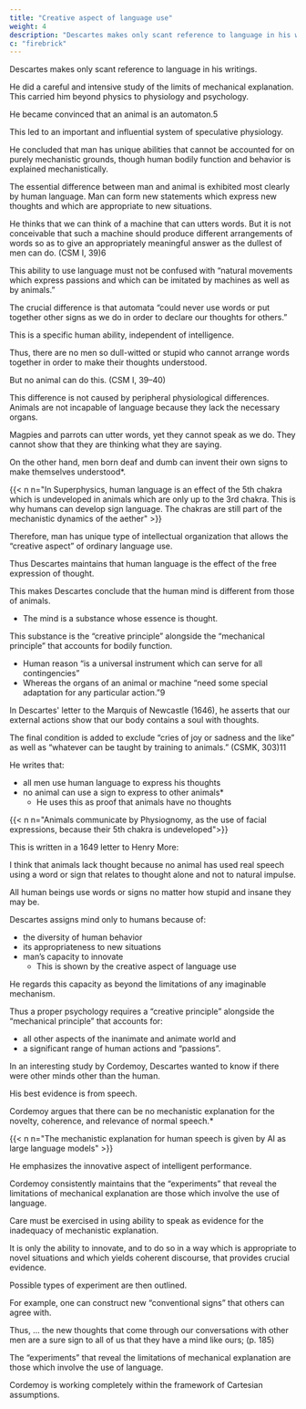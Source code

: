 ```yaml
---
title: "Creative aspect of language use"
weight: 4
description: "Descartes makes only scant reference to language in his writings"
c: "firebrick"
---
```



Descartes makes only scant reference to language in his writings. 

<!-- Yet certain observations about the nature of language play a significant role in the formulation of his general point of view. -->

He did a careful and intensive study of the limits of mechanical explanation. This carried him beyond physics to physiology and psychology.

He became convinced that an animal is an automaton.5

This led to an important and influential system of speculative physiology. 

He concluded that man has unique abilities that cannot be accounted for on purely mechanistic grounds, though human bodily function and behavior is explained mechanistically. 

The essential difference between man and animal is exhibited most clearly by human language. Man can form new statements which express new thoughts and which are appropriate to new situations. 

He thinks that we can think of a machine that can utters words. But it is not conceivable that such a machine should produce different arrangements of words so as to give an appropriately meaningful answer  as the dullest of men can do. (CSM I, 39)6

<!-- , and even words which correspond to bodily actions causing a change in its organs (for instance, if you touch it in one place it asks what you want of it; if you touch it in another place it cries out that you are hurting it, and so on). -->


This ability to use language must not be confused with “natural movements which express passions and which can be imitated by machines as well as by animals.” 

The crucial difference is that automata “could never use words or put together other signs as we do in order to declare our thoughts for others.”

This is a specific human ability, independent of intelligence. 

Thus, there are no men so dull-witted or stupid who cannot arrange words together in order to make their thoughts understood.

But no animal can do this. (CSM I, 39–40)

 <!-- whereas there is no other animal, however perfect and well endowed it may be, that can do the same. -->

This difference is not caused by peripheral physiological differences. Animals are not incapable of language because they lack the necessary organs.

Magpies and parrots can utter words, yet they cannot speak as we do. They cannot show that they are thinking what they are saying.

On the other hand, men born deaf and dumb can invent their own signs to make themselves understood*. 

{{< n n="In Superphysics, human language is an effect of the 5th chakra which is undeveloped in animals which are only up to the 3rd chakra. This is why humans can develop sign language. The chakras are still part of the mechanistic dynamics of the aether" >}}

<!-- In short, then, man has a species-specific capacity, a  which cannot be attributed to peripheral organs or related to general intelligence7 and which manifests itself in what we may refer to as the -->

Therefore, man has unique type of intellectual organization that allows the “creative aspect” of ordinary language use.

 <!-- – its property being both unbounded in scope and stimulus-free.  -->

Thus Descartes maintains that human language is the effect of the free expression of thought.

 <!-- or for appropriate response in any new context and is undetermined by any fixed association of utterances to external stimuli or physiological states (identifiable in any noncircular fashion).8  -->

<!-- Arguing from the presumed impossibility of a mechanistic explanation for the creative aspect of normal use of language, -->

This makes Descartes conclude that the human mind is different from those of animals.
- The mind is a substance whose essence is thought.


<!-- in addition to body it is necessary to attribute mind – a substance whose essence
is thought – to other humans.  -->

<!-- From the arguments that he offers for the association of mind to bodies that “bear a resemblance” to his, it seems clear that the postulated -->

This substance is the “creative principle” alongside the “mechanical principle” that accounts for bodily function. 
- Human reason “is a universal instrument which can serve for all contingencies” 
- Whereas the organs of an animal or machine “need some special adaptation for any particular action.”9

<!-- The crucial role of language in Descartes’s argument is brought out still more clearly in his subsequent correspondence.  -->

In Descartes' letter to the Marquis of Newcastle (1646), he asserts that our external actions show that our body contains a soul with thoughts.

 <!-- – with the exception of spoken words or other signs having reference to particular topics without expressing any passion.”10 -->

The final condition is added to exclude “cries of joy or sadness and the like” as well as “whatever can be taught by training to animals.” (CSMK, 303)11 

He writes that:
- all men use human language to express his thoughts
- no animal can use a sign to express to other animals*
  - He uses this as proof that animals have no thoughts 

{{< n n="Animals communicate by Physiognomy, as the use of facial expressions, because their 5th chakra is undeveloped">}}

 <!-- goes on, then, to repeat the arguments in the Discourse on the Method, emphasizing once again that there is  -->

<!-- no man so imperfect as not to use language for the  and no “animal so perfect as to use a sign to make
other animals understand something which bore no relation to its passions”;  -->

<!-- and, once again, pointing to the very perfection of animal instinct as an indication of lack of thought and as a proof that animals are mere automata. -->

This is written in a 1649 letter to Henry More:

I think that animals lack thought because no animal has used real speech using a word or sign that relates to thought alone and not to natural impulse.

<!-- Within a single species some of them are more perfect than others, as humans are too.

This can be seen in horses and dogs, some of which learn what they are taught much better than others; and all animals easily communicate to us, by voice or bodily movement, their natural impulses of anger, fear, hunger and so on.

Yet in spite of all these facts, it has never been observed that any
 -->
 <!-- Such speech is the only certain sign of thought hidden in a body. -->

All human beings use words or signs no matter how stupid and insane they may be.

<!-- , even though they may have no tongue and organs of voice; but no animals do. Consequently this can be taken as a real specific difference between humans and animals. (CSMK, 366)12,13 -->




Descartes assigns mind only to humans because of:
- the diversity of human behavior
- its appropriateness to new situations
- man’s capacity to innovate
  - This  is shown by the creative aspect of language use

He regards this capacity as beyond the limitations of any imaginable mechanism. 

Thus a proper psychology requires a “creative principle” alongside the “mechanical principle” that accounts for:
- all other aspects of the inanimate and animate world and
- a significant range of human actions and “passions”.

<!-- Descartes’s observations on language in relation to the problem of mechanistic explanation were elaborated in an  
.14 --> 

In an interesting study by Cordemoy, Descartes wanted to know if there were other minds other than the human. 

<!-- His problem in this study is to determine whether it is necessary to assume the existence of other minds.15  -->

<!-- A great deal of the complexity of human behavior is irrelevant to demonstrating that other persons are not mere automata, since it can be explained on hypothetical physiological terms, in terms of reflex and tropism. 

Limitations of such explanations are suggested by the fact that “they confidently approach something that will destroy them, and abandon what could save them” (p. 7). 

This suggests that their actions are governed by a will, like his own. -->

His best evidence is from speech.

<!-- , by the connection I find among the words I constantly hear them utter ... -->

<!-- For although I readily conceive that a mere machine could utter some words, I know at the same time that if there was a particular order among the springs that distribute the wind or open the pipes from which the sounds came then they could never change it; so that as soon as the first sound is heard, those which usually follow it will also necessarily be heard, provided that the machine does not lack wind – whereas the words I hear uttered by bodies constructed like mine almost never follow the same sequence. 

These words are the same as those I would use to explain my thoughts to other subjects capable of conceiving them. 

Finally, the more I attend to the effect produced by my words when I utter them before these bodies, the more it seems they are understood, and the words they utter correspond so perfectly to the sense of my words that there is no reason to doubt that a soul produces in them what my soul produces in me. (pp. 8–10) -->

Cordemoy argues that there can be no mechanistic explanation for the novelty, coherence, and relevance of normal speech.*

{{< n n="The mechanistic explanation for human speech is given by AI as large language models" >}} 

<!-- He emphasizes, however, that care must be exercised in using ability to speak as evidence for the inadequacy of mechanistic explanation. 

The fact that articulate sounds are produced or that utterances can be imitated in itself proves nothing, as this can be explained in mechanical terms. 

Nor is it of any relevance that “natural signs” may be produced that express internal states or that specific signs may be produced that are contingent on the presence of external stimuli. It is only the
ability to innovate, and to do so in a way which is appropriate to novel situations
and which yields coherent discourse, that provides crucial evidence. “To speak
is not to repeat the same words that one has heard, but... to utter different words
in response to those” (p. 19). 

To show that other persons are not automata, one must provide evidence that their speech manifests this creative aspect, that it is appropriate to whatever may be said by the “experimenter”; “... if I find, by all the observations I can make, that they use language [La Parole] as I do, then I will have an infallible reason to believe that they have a soul as I do” (p. 21).
Possible types of experiment are then outlined. 

For example, one can construct new “conventional signs” [signes d’institution]:
I see that I can agree with others that what ordinarily signifies one thing will signify
another, and that this has the result that only those with whom I make this agreement
seem to understand what I am thinking. (pp. 22–23)

Similarly, evidence is provided when I see that these bodies produce signs that bear no relation to their present state or to
their preservation; when I see that these signs match those which I would produce to
express my thoughts; when I see that they give me ideas which I did not have previously
and which refer to things that I already had in mind; and finally when I see a close
correlation between their signs and mine; (pp. 28–29)
or by behavior that indicates “that they intended to deceive me” (pp. 30–31).
Under such circumstances, when many experiments of this sort have succeeded,
“it will not be reasonable for me to believe that they are not like me” (p. 29) -->


He emphasizes the innovative aspect of intelligent performance. 

<!-- 
Thus, ... the new thoughts that come through our conversations with other men are a sure sign to all of us that they have a mind like ours; (p. 185)
... our whole reason for believing that there are minds united with the bodies of men who speak to us is that they often give us new thoughts that we did not have, or they oblige us to change the thoughts that we did have... (p. 187) -->

Cordemoy consistently maintains that the “experiments” that reveal the limitations of mechanical explanation are those which involve the use of language.

<!-- – in particular, what we have called its creative aspect. -->

<!-- In this, as in his discussion of the acoustic and articulatory basis for language use and the methods of conditioning, association, and reinforcement that may facilitate however, that -->

Care must be exercised in using ability to speak as evidence for the inadequacy of mechanistic explanation.

<!-- he fact that articulate sounds are produced or that utterances can be imitated in itself proves nothing, as this can be explained in mechanical terms. Nor is it of any relevance that “natural signs” may be produced that express internal states or that specific signs may be produced that are contingent on the presence of external stimuli.  -->

It is only the ability to innovate, and to do so in a way which is appropriate to novel situations and which yields coherent discourse, that provides crucial evidence. 
<!-- 
“To speak is not to repeat the same words that one has heard, but... to utter different words in response to those” (p. 19). 

To show that other persons are not automata, one must provide evidence that their speech manifests this creative aspect, that it is appropriate to whatever may be said by the “experimenter”; “... if I find, by all the observations I can make, that they use language [La Parole] as I do, then I will have an infallible reason to believe that they have a soul as I do” (p. 21). -->

Possible types of experiment are then outlined. 

For example, one can construct new “conventional signs” that others can agree with. 

<!-- : I see that I can agree with others that what ordinarily signifies one thing will signify another, and that this has the result that only those with whom I make this agreement seem to understand what I am thinking. (pp. 22–23) -->

<!-- Similarly, evidence is provided when I see that these bodies produce signs that bear no relation to their present state or to their preservation; when I see that these signs match those which I would produce to express my thoughts; when I see that they give me ideas which I did not have previously and which refer to things that I already had in mind; and finally when I see a close correlation between their signs and mine; (pp. 28–29) or by behavior that indicates “that they intended to deceive me” (pp. 30–31). 

Under such circumstances, when many experiments of this sort have succeeded, “it will not be reasonable for me to believe that they are not like me” (p. 29). Throughout, what is stressed is the innovative aspect of intelligent performance.  -->

Thus, ... the new thoughts that come through our conversations with other men are a sure sign to all of us that they have a mind like ours; (p. 185) 

<!-- ... our whole reason for believing that there are minds united with the bodies of men who speak to us is that they often give us new thoughts that we did not have, or they oblige us to change the thoughts that we did have... (p. 187)  -->

The “experiments” that reveal the limitations of mechanical explanation are those which involve the use of language.

 <!-- – in particular, what we have called its creative aspect. In this, as in his discussion of the acoustic and articulatory basis for language use and the methods of conditioning, association, and reinforcement that may facilitate acquisition of true language by humans and nonlinguistic functional communication systems by animals,  -->

Cordemoy is working completely within the framework of Cartesian assumptions.


